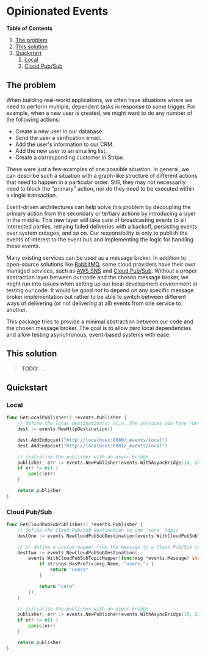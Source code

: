 # Opinionated Events

**Table of Contents**

1. [The problem](#the-problem)
2. [This solution](#this-solution)
3. [Quickstart](#quickstart)
   1. [Local](#local)
   2. [Cloud Pub/Sub](#cloud-pubsub)

## The problem

When building real-world applications, we often have situations where we need to perform multiple,
dependent tasks in response to some trigger. For example, when a new user is created, we might want
to do any number of the following actions:

- Create a new user in our database.
- Send the user a verification email.
- Add the user's information to our CRM.
- Add the new user to an emailing list.
- Create a corresponding customer in Stripe.

These were just a few examples of one possible situation. In general, we can describe such a
situation with a graph-like structure of different actions that need to happen in a particular
order. Still, they may not necessarily need to block the "primary" action, nor do they need to be
executed within a single transaction.

Event-driven architectures can help solve this problem by decoupling the primary action from the
secondary or tertiary actions by introducing a layer in the middle. This new layer will take care of
broadcasting events to all interested parties, retrying failed deliveries with a backoff, persisting
events over system outages, and so on. Our responsibility is only to publish the events of interest
to the event bus and implementing the logic for handling these events.

Many existing services can be used as a message broker. In addition to open-source solutions like
[RabbitMQ](https://www.rabbitmq.com), some cloud providers have their own managed services, such as
[AWS SNS](https://aws.amazon.com/sns) and [Cloud Pub/Sub](https://cloud.google.com/pubsub). Without
a proper abstraction layer between our code and the chosen message broker, we might run into issues
when setting up our local development environment or testing our code. It would be good not to
depend on any specific message broker implementation but rather to be able to switch between
different ways of delivering (or not delivering at all) events from one service to another.

This package tries to provide a minimal abstraction between our code and the chosen message broker.
The goal is to allow zero local dependencies and allow testing asynchronous, event-based systems
with ease.

## This solution

> **TODO:** ...

## Quickstart

### Local

```go
func GetLocalPublisher() *events.Publisher {
    // define the local destination(s) (i.e. the services you have running locally, including the current service)
    dest := events.NewHttpDestination()

    dest.AddEndpoint("http://localhost:8080/_events/local")
    dest.AddEndpoint("http://localhost:8081/_events/local")

    // initialise the publisher with an async bridge
    publisher, err := events.NewPublisher(events.WithAsyncBridge(10, 200, dest))
    if err != nil {
        panic(err)
    }

    return publisher
}
```

### Cloud Pub/Sub

```go
func GetCloudPubSubPublisher() *events.Publisher {
    // define the Cloud Pub/Sub destination to one `core` topic
    destOne := events.NewCloudPubSubDestination(events.WithCloudPubSubTopic("core"))

    // or define a custom mapper from the message to a Cloud Pub/Sub topic
    destTwo := events.NewCloudPubSubDestination(
        events.WithCloudPubSubTopicMapper(func(msg *events.Message) string {
            if strings.HasPrefix(msg.Name, "users.") {
                return "users"
            }

            return "core"
        }),
    )

    // initialise the publisher with an async bridge
    publisher, err := events.NewPublisher(events.WithAsyncBridge(10, 200, destOne))
    if err != nil {
        panic(err)
    }

    return publisher
}
```
